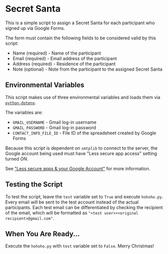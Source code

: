 # Secret Santa

This is a simple script to assign a Secret Santa for each participant who signed
up via Google Forms.

The form must contain the following fields to be considered valid by this script:

* Name (required) - Name of the participant
* Email (required) - Email address of the participant
* Address (required) - Residence of the participant
* Note (optional) - Note from the participant to the assigned Secret Santa

## Environmental Variables

This script makes use of three environmental variables and loads them via
[`python-dotenv`](https://pypi.org/project/python-dotenv/).

The variables are:

* `GMAIL_USERNAME` - Gmail log-in username
* `GMAIL_PASSWORD` - Gmail log-in password
* `CONTACT_INFO_FILE_ID` - File ID of the spreadsheet created by Google Forms

Because this script is dependent on `smtplib` to connect to the server, the Google
account being used must have "Less secure app access" setting turned _ON_.

See ["Less secure apps & your Google Account"](https://support.google.com/accounts/answer/6010255)
for more information.

## Testing the Script

To test the script, leave the `test` variable set to `True` and execute `hohoho.py`.
Every email will be sent to the test account instead of the actual participants.
Each test email can be differentiated by checking the recipient of the email, which
will be formatted as `"<test user>+<original recipient>@gmail.com"`.

## When You Are Ready...

Execute the `hohoho.py` with `test` variable set to `False`. Merry Christmas!
